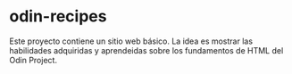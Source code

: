 # odin-recipes

Este proyecto contiene un sitio web básico. La idea es mostrar las habilidades adquiridas y aprendeidas sobre los fundamentos de HTML del Odin Project.
